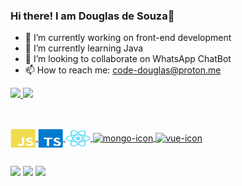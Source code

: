 ### Hi there! I am Douglas de Souza👋

- 🔭 I’m currently working on front-end development
- 🌱 I’m currently learning Java
- 👯 I’m looking to collaborate on WhatsApp ChatBot
- 📫 How to reach me:  code-douglas@proton.me

<div>
  <a href="https://github.com/code-douglas">
  <img height="150em" src="https://github-readme-stats.vercel.app/api?username=code-douglas&hide=contribs,prs"/>
  <img height="150em" src="https://github-readme-stats.vercel.app/api/top-langs/?username=code-douglas&layout=compact"/>
</div>

##

<div style="display: inline_block"><br>
  <img align="center" alt="js-icon" height="30" width="40" src="https://raw.githubusercontent.com/devicons/devicon/master/icons/javascript/javascript-plain.svg">
  <img align="center" alt="ts-icon" height="30" width="40" src="https://raw.githubusercontent.com/devicons/devicon/master/icons/typescript/typescript-plain.svg">
  <img align="center" alt="react-icon" height="30" width="40" src="https://raw.githubusercontent.com/devicons/devicon/master/icons/react/react-original.svg">
  <img align="center" alt="mongo-icon" height="30" width="40" src="https://cdn.jsdelivr.net/gh/devicons/devicon@latest/icons/mongodb/mongodb-original.svg">
  <img align="center" alt="vue-icon" height="30" width="40" src="https://cdn.jsdelivr.net/gh/devicons/devicon@latest/icons/vuejs/vuejs-original.svg">
</div>

##

<div> 
 	<a href="[https://www.twitch.tv/rafaballerinii](https://www.twitch.tv/dev_douglas)" target="_blank"><img src="https://img.shields.io/badge/Twitch-9146FF?style=for-the-badge&logo=twitch&logoColor=white" target="_blank"></a>
  <a href = "mailto:code-douglas@proton.me"><img src="https://img.shields.io/badge/-Gmail-%23333?style=for-the-badge&logo=gmail&logoColor=white" target="_blank"></a>
  <a href="[https://www.linkedin.com/in/rafaella-ballerini-45875016a](https://www.linkedin.com/in/douglas-cbs/)" target="_blank"><img src="https://img.shields.io/badge/-LinkedIn-%230077B5?style=for-the-badge&logo=linkedin&logoColor=white" target="_blank"></a> 
</div>

